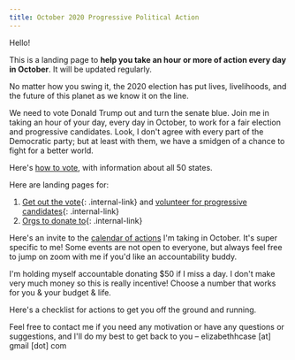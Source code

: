 ```yaml
---
title: October 2020 Progressive Political Action
---
```


Hello!

This is a landing page to **help you take an hour or more of action every day in October**. It will be updated regularly.

No matter how you swing it, the 2020 election has put lives, livelihoods, and the future of this planet as we know it on the line.

We need to vote Donald Trump out and turn the senate blue. Join me in taking an hour of your day, every day in October, to work for a fair election and progressive candidates. Look, I don't agree with every part of the Democratic party; but at least with them, we have a smidgen of a chance to fight for a better world. 

Here's [how to vote](https://www.vote.org/), with information about all 50 states.

Here are landing pages for:

1. [Get out the vote](/PoliticalActionOct2020/volunteer){: .internal-link} and [volunteer for progressive candidates](/PoliticalActionOct2020/volunteer){: .internal-link}  
2. [Orgs to donate to](/PoliticalActionOct2020/donate){: .internal-link}  

Here's an invite to the [calendar of actions](https://calendar.google.com/calendar/u/0?cid=Y19ndXZ1YjV0aDk1aTNkaWxyN2UwNmlndWVoMEBncm91cC5jYWxlbmRhci5nb29nbGUuY29t) I'm taking in October. It's super specific to me! Some events are not open to everyone, but always feel free to jump on zoom with me if you'd like an accountability buddy. 

I'm holding myself accountable donating $50 if I miss a day. I don't make very much money so this is really incentive! Choose a number that works for you & your budget & life.

Here's a checklist for actions to get you off the ground and running.

Feel free to contact me if you need any motivation or have any questions or suggestions, and I'll do my best to get back to you – elizabethhcase [at] gmail [dot] com